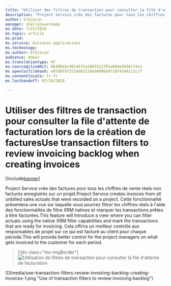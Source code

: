 ```yaml
---
title: "Utiliser des filtres de transaction pour consulter la file d'attente de facturation lors de la création de factures"
description: "Project Service crée des factures pour tous les chiffres de vente réels non facturés enregistrés sur un projet."
author: krbjoran
manager: shellyhaverkamp
ms.date: 7/22/2018
ms.topic: article
ms.prod: 
ms.service: business-applications
ms.technology: 
ms.author: krbjoran
audience: Admin
ms.translationtype: HT
ms.sourcegitcommit: 0b40bb3c98145f5a260f412701a884a5936174ce
ms.openlocfilehash: e0700f872524d82519e60896b8f18743481c2ccf
ms.contentlocale: fr-fr
ms.lasthandoff: 07/18/2018

---
```

#  <a name="use-transaction-filters-to-review-invoicing-backlog-when-creating-invoices"></a><span data-ttu-id="7eb1a-103">Utiliser des filtres de transaction pour consulter la file d'attente de facturation lors de la création de factures</span><span class="sxs-lookup"><span data-stu-id="7eb1a-103">Use transaction filters to review invoicing backlog when creating invoices</span></span> 


[!include[banner](../../../../includes/banner.md)]

<span data-ttu-id="7eb1a-104">Project Service crée des factures pour tous les chiffres de vente réels non facturés enregistrés sur un projet.</span><span class="sxs-lookup"><span data-stu-id="7eb1a-104">Project Service creates invoices from all unbilled sales actuals that were recorded on a project.</span></span> <span data-ttu-id="7eb1a-105">Cette fonctionnalité présentera une vue sur laquelle vous pourrez filtrer les chiffres réels à l'aide des fonctionnalités de filtre XRM natives et marquer les transactions prêtes à être facturées.</span><span class="sxs-lookup"><span data-stu-id="7eb1a-105">This feature will introduce a view where you can filter actuals using the native XRM filter capabilities and mark the transactions that are ready for invoicing.</span></span> <span data-ttu-id="7eb1a-106">Cela offrira un meilleur contrôle aux responsables de projet sur ce qui est facturé au client pour chaque période.</span><span class="sxs-lookup"><span data-stu-id="7eb1a-106">This will provide better control for the project managers on what gets invoiced to the customer for each period.</span></span>

> [!div class="mx-imgBorder"]
> <span data-ttu-id="7eb1a-107">![](media/use-transaction-filters-review-invoicing-backlog-creating-invoices-1.png "Utilisation de filtres de transaction pour consulter la file d'attente de facturation")
<!-- Picture 1 --></span><span class="sxs-lookup"><span data-stu-id="7eb1a-107">![](media/use-transaction-filters-review-invoicing-backlog-creating-invoices-1.png "Use of transaction filters to review invoicing backlog")
<!-- Picture 1 --></span></span>


